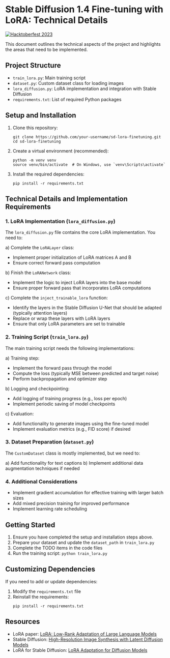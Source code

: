 # Stable Diffusion 1.4 Fine-tuning with LoRA: Technical Details
[![Hacktoberfest 2023](https://img.shields.io/badge/Hacktoberfest-2023-orange.svg)](https://hacktoberfest.com/)

This document outlines the technical aspects of the project and highlights the areas that need to be implemented.

## Project Structure

- `train_lora.py`: Main training script
- `dataset.py`: Custom dataset class for loading images
- `lora_diffusion.py`: LoRA implementation and integration with Stable Diffusion
- `requirements.txt`: List of required Python packages

## Setup and Installation

1. Clone this repository:
   ```
   git clone https://github.com/your-username/sd-lora-finetuning.git
   cd sd-lora-finetuning
   ```

2. Create a virtual environment (recommended):
   ```
   python -m venv venv
   source venv/bin/activate  # On Windows, use `venv\Scripts\activate`
   ```

3. Install the required dependencies:
   ```
   pip install -r requirements.txt
   ```

## Technical Details and Implementation Requirements

### 1. LoRA Implementation (`lora_diffusion.py`)

The `lora_diffusion.py` file contains the core LoRA implementation. You need to:

a) Complete the `LoRALayer` class:
   - Implement proper initialization of LoRA matrices A and B
   - Ensure correct forward pass computation

b) Finish the `LoRANetwork` class:
   - Implement the logic to inject LoRA layers into the base model
   - Ensure proper forward pass that incorporates LoRA computations

c) Complete the `inject_trainable_lora` function:
   - Identify the layers in the Stable Diffusion U-Net that should be adapted (typically attention layers)
   - Replace or wrap these layers with LoRA layers
   - Ensure that only LoRA parameters are set to trainable

### 2. Training Script (`train_lora.py`)

The main training script needs the following implementations:

a) Training step:
   - Implement the forward pass through the model
   - Compute the loss (typically MSE between predicted and target noise)
   - Perform backpropagation and optimizer step

b) Logging and checkpointing:
   - Add logging of training progress (e.g., loss per epoch)
   - Implement periodic saving of model checkpoints

c) Evaluation:
   - Add functionality to generate images using the fine-tuned model
   - Implement evaluation metrics (e.g., FID score) if desired

### 3. Dataset Preparation (`dataset.py`)

The `CustomDataset` class is mostly implemented, but we need to:

a) Add functionality for text captions
b) Implement additional data augmentation techniques if needed

### 4. Additional Considerations

- Implement gradient accumulation for effective training with larger batch sizes
- Add mixed precision training for improved performance
- Implement learning rate scheduling

## Getting Started

1. Ensure you have completed the setup and installation steps above.
2. Prepare your dataset and update the `dataset_path` in `train_lora.py`
3. Complete the TODO items in the code files
4. Run the training script: `python train_lora.py`

## Customizing Dependencies

If you need to add or update dependencies:

1. Modify the `requirements.txt` file
2. Reinstall the requirements:
   ```
   pip install -r requirements.txt
   ```


## Resources

- LoRA paper: [LoRA: Low-Rank Adaptation of Large Language Models](https://arxiv.org/abs/2106.09685)
- Stable Diffusion: [High-Resolution Image Synthesis with Latent Diffusion Models](https://arxiv.org/abs/2112.10752)
- LoRA for Stable Diffusion: [LoRA Adaptation for Diffusion Models](https://huggingface.co/blog/lora)

